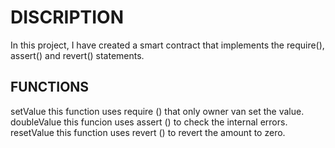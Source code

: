 # DISCRIPTION
In this project, I have created a smart contract that implements the require(), assert() and revert() statements.
## FUNCTIONS 
setValue 
this function uses require () that only owner van set the value.
doubleValue 
this funcion uses assert () to check the internal errors.
resetValue
this function uses revert () to revert the amount to zero.
